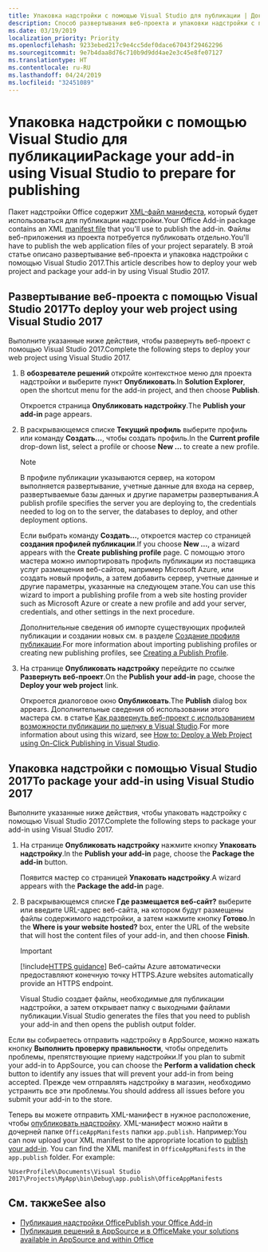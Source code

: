 ```yaml
---
title: Упаковка надстройки с помощью Visual Studio для публикации | Документация Майкрософт
description: Способ развертывания веб-проекта и упаковки надстройки с помощью Visual Studio 2017.
ms.date: 03/19/2019
localization_priority: Priority
ms.openlocfilehash: 9233ebed217c9e4cc5def0dace67043f29462296
ms.sourcegitcommit: 9e7b4daa8d76c710b9d9dd4ae2e3c45e8fe07127
ms.translationtype: HT
ms.contentlocale: ru-RU
ms.lasthandoff: 04/24/2019
ms.locfileid: "32451089"
---
```

# <a name="package-your-add-in-using-visual-studio-to-prepare-for-publishing"></a><span data-ttu-id="85560-103">Упаковка надстройки с помощью Visual Studio для публикации</span><span class="sxs-lookup"><span data-stu-id="85560-103">Package your add-in using Visual Studio to prepare for publishing</span></span>

<span data-ttu-id="85560-104">Пакет надстройки Office содержит [XML-файл манифеста](../develop/add-in-manifests.md), который будет использоваться для публикации надстройки.</span><span class="sxs-lookup"><span data-stu-id="85560-104">Your Office Add-in package contains an XML [manifest file](../develop/add-in-manifests.md) that you'll use to publish the add-in.</span></span> <span data-ttu-id="85560-105">Файлы веб-приложения из проекта потребуется публиковать отдельно.</span><span class="sxs-lookup"><span data-stu-id="85560-105">You'll have to publish the web application files of your project separately.</span></span> <span data-ttu-id="85560-106">В этой статье описано развертывание веб-проекта и упаковка надстройки с помощью Visual Studio 2017.</span><span class="sxs-lookup"><span data-stu-id="85560-106">This article describes how to deploy your web project and package your add-in by using Visual Studio 2017.</span></span>

## <a name="to-deploy-your-web-project-using-visual-studio-2017"></a><span data-ttu-id="85560-107">Развертывание веб-проекта с помощью Visual Studio 2017</span><span class="sxs-lookup"><span data-stu-id="85560-107">To deploy your web project using Visual Studio 2017</span></span>

<span data-ttu-id="85560-108">Выполните указанные ниже действия, чтобы развернуть веб-проект с помощью Visual Studio 2017.</span><span class="sxs-lookup"><span data-stu-id="85560-108">Complete the following steps to deploy your web project using Visual Studio 2017.</span></span>

1. <span data-ttu-id="85560-109">В **обозревателе решений** откройте контекстное меню для проекта надстройки и выберите пункт **Опубликовать**.</span><span class="sxs-lookup"><span data-stu-id="85560-109">In  **Solution Explorer**, open the shortcut menu for the add-in project, and then choose  **Publish**.</span></span>

    <span data-ttu-id="85560-110">Откроется страница **Опубликовать надстройку**.</span><span class="sxs-lookup"><span data-stu-id="85560-110">The  **Publish your add-in** page appears.</span></span>

2. <span data-ttu-id="85560-111">В раскрывающемся списке **Текущий профиль** выберите профиль или команду **Создать…**, чтобы создать профиль.</span><span class="sxs-lookup"><span data-stu-id="85560-111">In the  **Current profile** drop-down list, select a profile or choose **New ...** to create a new profile.</span></span>

    > [!NOTE]
    > <span data-ttu-id="85560-112">В профиле публикации указываются сервер, на котором выполняется развертывание, учетные данные для входа на сервер, развертываемые базы данных и другие параметры развертывания.</span><span class="sxs-lookup"><span data-stu-id="85560-112">A publish profile specifies the server you are deploying to, the credentials needed to log on to the server, the databases to deploy, and other deployment options.</span></span>

    <span data-ttu-id="85560-113">Если выбрать команду **Создать…**, откроется мастер со страницей **создания профилей публикации**.</span><span class="sxs-lookup"><span data-stu-id="85560-113">If you choose  **New ...**, a wizard appears with the **Create publishing profile** page.</span></span> <span data-ttu-id="85560-114">С помощью этого мастера можно импортировать профиль публикации из поставщика услуг размещения веб-сайтов, например Microsoft Azure, или создать новый профиль, а затем добавить сервер, учетные данные и другие параметры, указанные на следующем этапе.</span><span class="sxs-lookup"><span data-stu-id="85560-114">You can use this wizard to import a publishing profile from a web site hosting provider such as Microsoft Azure or create a new profile and add your server, credentials, and other settings in the next procedure.</span></span>

    <span data-ttu-id="85560-115">Дополнительные сведения об импорте существующих профилей публикации и создании новых см. в разделе [Создание профиля публикации](https://msdn.microsoft.com/library/dd465337.aspx#creating_a_profile).</span><span class="sxs-lookup"><span data-stu-id="85560-115">For more information about importing publishing profiles or creating new publishing profiles, see [Creating a Publish Profile](https://msdn.microsoft.com/library/dd465337.aspx#creating_a_profile).</span></span>

3. <span data-ttu-id="85560-116">На странице **Опубликовать надстройку** перейдите по ссылке **Развернуть веб-проект**.</span><span class="sxs-lookup"><span data-stu-id="85560-116">On the **Publish your add-in** page, choose the **Deploy your web project** link.</span></span>

    <span data-ttu-id="85560-117">Откроется диалоговое окно **Опубликовать**.</span><span class="sxs-lookup"><span data-stu-id="85560-117">The  **Publish** dialog box appears.</span></span> <span data-ttu-id="85560-118">Дополнительные сведения об использовании этого мастера см. в статье [Как развернуть веб-проект с использованием возможности публикации по щелчку в Visual Studio](https://msdn.microsoft.com/library/dd465337.aspx).</span><span class="sxs-lookup"><span data-stu-id="85560-118">For more information about using this wizard, see [How to: Deploy a Web Project using On-Click Publishing in Visual Studio](https://msdn.microsoft.com/library/dd465337.aspx).</span></span>

## <a name="to-package-your-add-in-using-visual-studio-2017"></a><span data-ttu-id="85560-119">Упаковка надстройки с помощью Visual Studio 2017</span><span class="sxs-lookup"><span data-stu-id="85560-119">To package your add-in using Visual Studio 2017</span></span>

<span data-ttu-id="85560-120">Выполните указанные ниже действия, чтобы упаковать надстройку с помощью Visual Studio 2017.</span><span class="sxs-lookup"><span data-stu-id="85560-120">Complete the following steps to package your add-in using Visual Studio 2017.</span></span>

1. <span data-ttu-id="85560-121">На странице **Опубликовать надстройку** нажмите кнопку **Упаковать надстройку**.</span><span class="sxs-lookup"><span data-stu-id="85560-121">In the **Publish your add-in** page, choose the **Package the add-in** button.</span></span>

    <span data-ttu-id="85560-122">Появится мастер со страницей **Упаковать надстройку**.</span><span class="sxs-lookup"><span data-stu-id="85560-122">A wizard appears with the **Package the add-in** page.</span></span>

2. <span data-ttu-id="85560-123">В раскрывающемся списке **Где размещается веб-сайт?** выберите или введите URL-адрес веб-сайта, на котором будут размещены файлы содержимого надстройки, а затем нажмите кнопку **Готово**.</span><span class="sxs-lookup"><span data-stu-id="85560-123">In the **Where is your website hosted?** box, enter the URL of the website that will host the content files of your add-in, and then choose **Finish**.</span></span>

    > [!IMPORTANT]
    > [!include[HTTPS guidance](../includes/https-guidance.md)] <span data-ttu-id="85560-124">Веб-сайты Azure автоматически предоставляют конечную точку HTTPS.</span><span class="sxs-lookup"><span data-stu-id="85560-124">Azure websites automatically provide an HTTPS endpoint.</span></span>

    <span data-ttu-id="85560-125">Visual Studio создает файлы, необходимые для публикации надстройки, а затем открывает папку с выходными файлами публикации.</span><span class="sxs-lookup"><span data-stu-id="85560-125">Visual Studio generates the files that you need to publish your add-in and then opens the publish output folder.</span></span>

<span data-ttu-id="85560-126">Если вы собираетесь отправить надстройку в AppSource, можно нажать кнопку **Выполнить проверку правильности**, чтобы определить проблемы, препятствующие приему надстройки.</span><span class="sxs-lookup"><span data-stu-id="85560-126">If you plan to submit your add-in to AppSource, you can choose the **Perform a validation check** button to identify any issues that will prevent your add-in from being accepted.</span></span> <span data-ttu-id="85560-127">Прежде чем отправлять надстройку в магазин, необходимо устранить все эти проблемы.</span><span class="sxs-lookup"><span data-stu-id="85560-127">You should address all issues before you submit your add-in to the store.</span></span>

<span data-ttu-id="85560-p105">Теперь вы можете отправить XML-манифест в нужное расположение, чтобы [опубликовать надстройку](../publish/publish.md). XML-манифест можно найти в дочерней папке `OfficeAppManifests` папки `app.publish`. Например:</span><span class="sxs-lookup"><span data-stu-id="85560-p105">You can now upload your XML manifest to the appropriate location to [publish your add-in](../publish/publish.md). You can find the XML manifest in `OfficeAppManifests` in the `app.publish` folder. For example:</span></span>

 `%UserProfile%\Documents\Visual Studio 2017\Projects\MyApp\bin\Debug\app.publish\OfficeAppManifests`

## <a name="see-also"></a><span data-ttu-id="85560-131">См. также</span><span class="sxs-lookup"><span data-stu-id="85560-131">See also</span></span>

- [<span data-ttu-id="85560-132">Публикация надстройки Office</span><span class="sxs-lookup"><span data-stu-id="85560-132">Publish your Office Add-in</span></span>](../publish/publish.md)
- [<span data-ttu-id="85560-133">Публикация решений в AppSource и в Office</span><span class="sxs-lookup"><span data-stu-id="85560-133">Make your solutions available in AppSource and within Office</span></span>](/office/dev/store/submit-to-the-office-store)

